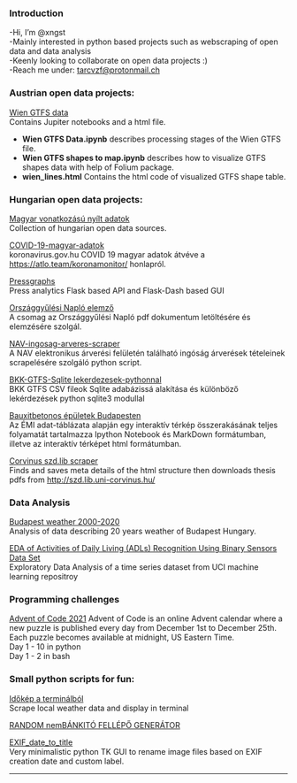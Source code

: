 ### Introduction

-Hi, I’m @xngst  
-Mainly interested in python based projects such as webscraping of open data and data analysis  
-Keenly looking to collaborate on open data projects :)  
-Reach me under: tarcvzf@protonmail.ch  

### Austrian open data projects:  
[Wien GTFS data](https://github.com/xngst/wien_gtfs)  
Contains Jupiter notebooks and a html file.  
* <b>Wien GTFS Data.ipynb</b> describes processing stages of the Wien GTFS file.  
* <b>Wien GTFS shapes to map.ipynb</b> describes how to visualize GTFS shapes data with help of Folium package.  
* <b>wien_lines.html</b> Contains the html code of visualized GTFS shape table.  

### Hungarian open data projects:

[Magyar vonatkozású nyílt adatok](https://github.com/xngst/Magyar-vonatkozasu-nyilt-adatok)  
Collection of hungarian open data sources.

[COVID-19-magyar-adatok](https://github.com/xngst/COVID-19-magyar-adatok)  
koronavirus.gov.hu COVID 19 magyar adatok átvéve a https://atlo.team/koronamonitor/ honlapról.  

[Pressgraphs](https://github.com/xngst/press-graphs)  
Press analytics Flask based API and Flask-Dash based GUI  

[Országgyűlési Napló elemző](https://github.com/xngst/orszaggyulesi_naplo)  
A csomag az Országgyűlési Napló pdf dokumentum letöltésére és elemzésére szolgál.

[NAV-ingosag-arveres-scraper](https://github.com/xngst/NAV-ingosag-arveres-scraper)  
A NAV elektronikus árverési felületén található ingóság árverések tételeinek scrapelésére szolgáló python script.

[BKK-GTFS-Sqlite lekerdezesek-pythonnal](https://github.com/xngst/BKK-GTFS-Sqlite-Python)  
BKK GTFS CSV fileok Sqlite adabázissá alakítása és különböző lekérdezések python sqlite3 modullal 

[Bauxitbetonos épületek Budapesten](https://github.com/xngst/bauxitbeton_epuletek_budapesten)  
Az ÉMI adat-táblázata alapján egy interaktív térkép összerakásának teljes folyamatát tartalmazza Ipython Notebook és MarkDown formátumban, illetve az interaktív térképet html formátumban.

[Corvinus szd.lib scraper](https://github.com/xngst/Corvinus_thesis_scraper)  
Finds and saves meta details of the html structure then downloads thesis pdfs from http://szd.lib.uni-corvinus.hu/

### Data Analysis
[Budapest weather 2000-2020](https://github.com/xngst/Budapest_idojaras_2000-2020)  
Analysis of data describing 20 years weather of Budapest Hungary. 

[EDA of Activities of Daily Living (ADLs) Recognition Using Binary Sensors Data Set](https://github.com/xngst/Activities_of_Daily_Living_EDA/blob/main/ADL%20data.ipynb)  
Exploratory Data Analysis of a time series dataset from UCI machine learning repositroy  

### Programming challenges 

[Advent of Code 2021](https://github.com/xngst/aocd_2021) 
Advent of Code is an online Advent calendar where a new puzzle is published every day from December 1st to December 25th. Each puzzle becomes available at midnight, US Eastern Time.  
Day 1 - 10 in python  
Day 1 - 2 in bash  

### Small python scripts for fun:

[Időkép a terminálból](https://github.com/xngst/idokep)  
Scrape local weather data and display in terminal  

[RANDOM nemBÁNKITÓ FELLÉPŐ GENERÁTOR](https://github.com/xngst/random_zenekar)  

[EXIF_date_to_title](https://github.com/xngst/EXIF_date_to_title)  
Very minimalistic python TK GUI to rename image files based on EXIF creation date and custom label.

<hr>

<!---
xngst/xngst is a ✨ special ✨ repository because its `README.md` (this file) appears on your GitHub profile.
You can click the Preview link to take a look at your changes.
--->


